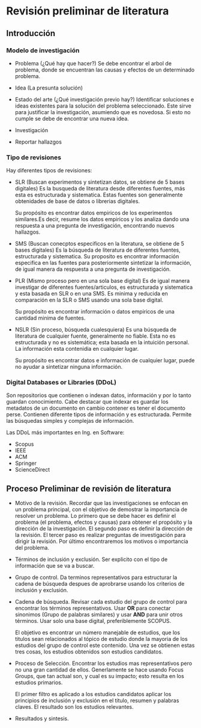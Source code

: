# Revisión preliminar de literatura
## Introducción
### Modelo de investigación
- Problema (¿Qué hay que hacer?)
	Se debe encontrar el arbol de problema, donde se encuentran las causas y efectos de un determinado problema.
- Idea (La presunta solución)

- Estado del arte (¿Qué investigación previo hay?)
	Identificar soluciones e ideas existentes para la solución del problema seleccionado. Este sirve para justificar la investigación, asumiendo que es novedosa. Si esto no cumple se debe de encontrar una nueva idea.
- Investigación

- Reportar hallazgos

### Tipo de revisiones
Hay diferentes tipos de revisiones:
- SLR (Buscan experimentos y sintetizan datos, se obtiene de 5 bases digitales)
	Es la busqueda de literatura desde diferentes fuentes, más esta es estructurada y sistematica. Estas fuentes son generalmente obtenidades de base de datos o librerias digitales. 
	
	Su propósito es encontrar datos empiricos de los experimentos similares.Es decir, resume los datos empiricos y los analiza dando una respuesta a una pregunta de investigación, encontrando nuevos hallazgos.
- SMS (Buscan conecptos especificos en la literatura, se obtiene de 5 bases digitales)
	Es la búsqueda de literatura de diferentes fuentes, estructurada y sistematica. Su proposito es encontrar información especifica en las fuentes para posteriormente sintetizar la información, de igual manera da respuesta a una pregunta de investigación.
- PLR (Mismo proceso pero en una sola base digital)
	Es de igual manera investigar de diferentes fuentes/articulos, es estructurada y sistematica y esta basada en SLR o en una SMS. Es minima y reducida en comparación en la SLR o SMS usando una sola base digital. 
	
	Su propósito es encontrar información o datos empiricos de una cantidad minima de fuentes.
- NSLR (Sin proceso, búsqueda cualesquiera)
	Es una búsqueda de literatura de cualquier fuente, generalmente no fiable. Esta no es estructurada y no es sistemática; esta basada en la intuición personal. La información esta contenidia en cualquier lugar.
	 
	Su propósito es encontrar datos e información de cualquier lugar, puede no ayudar a sintetizar ninguna información.
### Digital Databases or Libraries (DDoL)
Son repositorios que contienen o indexan datos, información y por lo tanto guardan conocimiento. Cabe destacar que indexar es guardar los metadatos de un documento en cambio contener es tener el documento perse. Contienen diferente tipos de información y es estructurada. Permite las búsquedas simples y complejas de información.

Las DDoL más importantes en Ing. en Software:
- Scopus
- IEEE
- ACM
- Springer
- ScienceDirect
## Proceso Preliminar de revisión de literatura
- Motivo de la revisión.
	Recordar que las investigaciones se enfocan en un problema principal, con el objetivo de demostrar la importancia de resolver un problema. Lo primero que se debe hacer es definir el problema (el problema, efectos y causas) para obtener el propósito y la dirección de la investigación. El segundo paso es definir la dirección de la revisión. El tercer paso es realizar preguntas de investigación para dirigir la revisión. Por último encontraremos los motivos o importancia del problema.
- Términos de inclusión y exclusión.
	Ser explicito con el tipo de información que se va a buscar. 
- Grupo de control.
	Da terminos representativos para estructurar la cadena de búsqueda despues de aprobrarse usando los criterios de inclusión y exclusión. 
- Cadena de búsqueda.
	Revisar cada estudio del grupo de control para encontrar los términos representativos. Usar **OR** para conectar sinonimos (Grupo de palabras similares) y usar **AND** para unir otros términos. Usar solo una base digital, preferiblemente SCOPUS.
	
	El objetivo es encontrar un número manejable de estudios, que los titulos sean relacionados al tópico de estudio donde la mayoria de los estudios del grupo de control este contenido. Una vez se obtienen estas tres cosas, los estudios obtenidos son estudios candidatos. 
- Proceso de Selección.
	Encontrar los estudios mas representativos pero no una gran cantidad de ellos. Generlamente se hace usando Focus Groups, que tan actual son, y cual es su impacto; esto resulta en los estudios primarios.
	
	El primer filtro es aplicado a los estudios candidatos  aplicar los principios de inclusión y exclusión en el titulo, resumen y palabras claves. El resultado son los estudios relevantes.
- Resultados y sintesis.
